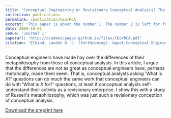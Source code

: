 ```yaml
---
title: "Conceptual Engineering or Revisionary Conceptual Analysis? The Case of Russell's Metaphilosophy Based on *Principia Mathematica*'s Logic"
collection: publications
permalink: /publication/CEorRCA
excerpt: 'This paper is about the number 1. The number 2 is left for future work.'
date: 2009-10-01
venue: 'Journal 1'
paperurl: 'http://academicpages.github.io/files/CEorRCA.pdf'
citation: 'Elkind, Landon D. C. (forthcoming). &quot;Conceptual Engineering or Revisionary Conceptual Analysis? The Case of Russell's Metaphilosophy Based on *Principia Mathematica*'s Logic.&quot; <i>Dialogue</i>.'
---
```

Conceptual engineers have made hay over the differences of their metaphilosophy from those of conceptual analysts. In this article, I argue that the differences are not as great as conceptual engineers have, perhaps rhetorically, made them seem. That is, conceptual analysts asking 'What is *X*?' questions can do much the same work that conceptual engineers can do with 'What is *X* for?' questions, at least if conceptual analysts self-understand their activity as a revisionary enterprise. I show this with a study of Russell's metaphilosophy, which was just such a revisionary conception of conceptual analysis. 

[Download the preprint here](http://academicpages.github.io/files/CEorRCA.pdf)
